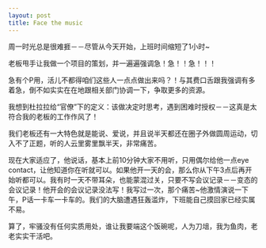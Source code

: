 ```yaml
---
layout: post
title: Face the music
---
```




周一时光总是很难捱－－尽管从今天开始，上班时间缩短了1小时~

老板甩手让我做一个项目的策划，并一遍遍强调急！急！！急！！！

急有个P用，活儿不都得咱们这些人一点点做出来吗？！与其费口舌跟我强调有多着急，倒不如实实在在地跟相关部门协调一下，争取更多的资源。

我想到杜拉拉给“官僚”下的定义：该做决定时思考，遇到困难时授权－－这真是太符合我的老板的工作作风了！

我们老板还有一大特色就是能说、爱说，并且说半天都还在圈子外做圆周运动，切入不了正题，听的人云里雾里飘半天，非常痛苦。

现在大家适应了，他说话，基本上前10分钟大家不用听，只用偶尔给他一点eye contact，让他知道你在听就可以。如果他开一天的会，那么你从下午3点后再开始听都可以。我有时一天不带耳朵，也能蒙混过关，只要不写会议记录－－变态的会议记录！他开会的会议记录没法写！我写过一次，那个痛苦~他激情演说一下午，P话一卡车一卡车的。我们的大脑遭遇狂轰滥炸，下班能自己摸回家已经实属不易。

算了，牢骚没有任何实质用处，谁让我要端这个饭碗呢，人为刀俎，我为鱼肉，老老实实干活吧。
